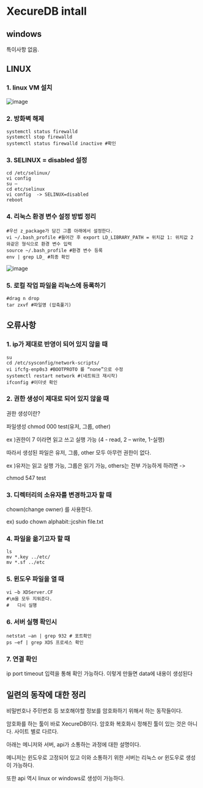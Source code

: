 # XecureDB intall

## windows 

특이사항 없음.

## LINUX

### 1. linux VM 설치
![image](https://github.com/auspicious0/XecureDB/assets/108572025/d7afd97b-6243-41bf-9c1f-11fa4539e280)

### 2. 방화벽 해제

```
systemctl status firewalld
systemctl stop firewalld
systemctl status firewalld inactive #확인
```

### 3. SELINUX = disabled 설정

```
cd /etc/selinux/
vi config
su –
cd etc/selinux
vi config  -> SELINUX=disabled
reboot
```

### 4. 리눅스 환경 변수 설정 방법 정리

```
#우선 z_package가 담긴 그룹 아래에서 설정한다.
vi ~/.bash_profile #들어간 후 export LD_LIBRARY_PATH = 위치값 1: 위치값 2 와같은 형식으로 환경 변수 입력
source ~/.bash_profile #환경 변수 등록
env | grep LD_ #최종 확인 
```

![image](https://github.com/auspicious0/XecureDB/assets/108572025/8f56163d-87b8-403e-b00a-bc89d39b9c3c)

### 5. 로컬 작업 파일을 리눅스에 등록하기

```
#drag n drop
tar zxvf #파일명 (압축풀기)

```

## 오류사항

### 1. ip가 제대로 반영이 되어 있지 않을 때

```
su
cd /etc/sysconfig/network-scripts/
vi ifcfg-enp0s3 #BOOTPROTO 를 “none”으로 수정
systemctl restart network #(네트워크 재시작) 
ifconfig #이더넷 확인

```
### 2. 권한 생성이 제대로 되어 있지 않을 때

권한 생성이란?

파일생성 chmod 000 test(유저, 그룹, other) 

ex )권한이 7 이라면 읽고 쓰고 실행 가능 (4 - read, 2 – write, 1-실행) 

따라서 생성된 파일은 유저, 그룹, other 모두 아무런 권한이 없다.

ex )유저는 읽고 실행 가능, 그룹은 읽기 가능, others는 전부 가능하게 하려면 -> 

chmod 547 test


### 3. 디렉터리의 소유자를 변경하고자 할 때

chown(change owner) 를 사용한다.

ex) sudo chown alphabit::jcshin file.txt


### 4. 파일을 옮기고자 할 때

```
ls
mv *.key ../etc/ 
mv *.sf ../etc 
```
### 5. 윈도우 파일을 열 때

```
vi –b XDServer.CF
#\m을 모두 지워준다.
#	다시 실행 
```

### 6. 서버 실행 확인시

```
netstat –an | grep 932 # 포트확인
ps –ef | grep XDS 프로세스 확인
```

### 7. 연결 확인

ip port timeout 입력을 통해 확인 가능하다. 이렇게 만들면 data에 내용이 생성된다

## 일련의 동작에 대한 정리

비밀번호나 주민번호 등 보호해야할 정보를 암호화하기 위해서 하는 동작들이다.

암호화를 하는 툴이 바로  XecureDB이다. 암호화 복호화시 정해진 툴이 있는 것은 아니다. 사이트 별로 다르다.

아래는 메니저와 서버, api가 소통하는 과정에 대한 설명이다. 

메니저는 윈도우로 고정되어 있고 이와 소통하기 위한 서버는 리눅스 or 윈도우로 생성이 가능하다.

또한 api 역시 linux or windows로 생성이 가능하다.



